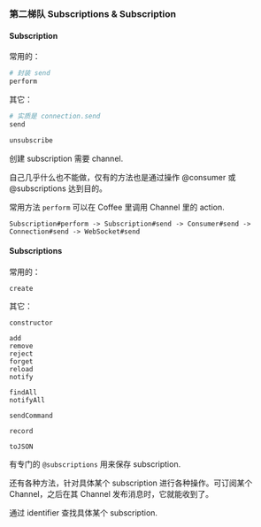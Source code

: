 ### 第二梯队 Subscriptions & Subscription

#### Subscription

常用的：

```ruby
# 封装 send
perform
```

其它：

```ruby
# 实质是 connection.send
send

unsubscribe
```

创建 subscription 需要 channel.

自己几乎什么也不能做，仅有的方法也是通过操作 @consumer 或 @subscriptions 达到目的。

常用方法 `perform` 可以在 Coffee 里调用 Channel 里的 action.

```
Subscription#perform -> Subscription#send -> Consumer#send -> Connection#send -> WebSocket#send
```

#### Subscriptions

常用的：

```
create
```

其它：

```
constructor

add
remove
reject
forget
reload
notify

findAll
notifyAll

sendCommand

record

toJSON
```

有专门的 `@subscriptions` 用来保存 subscription.

还有各种方法，针对具体某个 subscription 进行各种操作。可订阅某个 Channel，之后在其 Channel 发布消息时，它就能收到了。

通过 identifier 查找具体某个 subscription.

